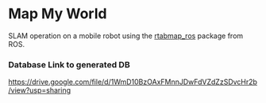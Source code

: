 # Map My World
SLAM operation on a mobile robot using  the [rtabmap_ros](http://wiki.ros.org/rtabmap_ros) package from ROS.

### Database Link to generated DB
https://drive.google.com/file/d/1WmD10BzOAxFMnnJDwFdVZdZzSDvcHr2b/view?usp=sharing
